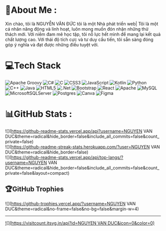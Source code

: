 # 💫About Me :
Xin chào, tôi là
NGUYỄN VĂN ĐỨC
tôi là một
Nhà phát triển web|
Tôi là một cá nhân năng động và linh hoạt, luôn mong muốn đón nhận những thử thách mới. Với niềm đam mê học tập, tôi nỗ lực hết mình để mang lại kết quả chất lượng cao. Với thái độ tích cực và tư duy cầu tiến, tôi sẵn sàng đóng góp ý nghĩa và đạt được những điều tuyệt vời.

# 💻Tech Stack
![Apache Groovy](https://img.shields.io/badge/Apache%20Groovy-4298B8.svg?style=for-the-badge&logo=Apache+Groovy&logoColor=white) ![C#](https://img.shields.io/badge/c%23-%23239120.svg?style=for-the-badge&logo=c-sharp&logoColor=white) ![C](https://img.shields.io/badge/c-%2300599C.svg?style=for-the-badge&logo=c&logoColor=white) ![CSS3](https://img.shields.io/badge/css3-%231572B6.svg?style=for-the-badge&logo=css3&logoColor=white) ![JavaScript](https://img.shields.io/badge/javascript-%23323330.svg?style=for-the-badge&logo=javascript&logoColor=%23F7DF1E) ![Kotlin](https://img.shields.io/badge/kotlin-%230095D5.svg?style=for-the-badge&logo=kotlin&logoColor=white) ![Python](https://img.shields.io/badge/python-3670A0?style=for-the-badge&logo=python&logoColor=ffdd54) ![C++](https://img.shields.io/badge/c++-%2300599C.svg?style=for-the-badge&logo=c%2B%2B&logoColor=white) ![Java](https://img.shields.io/badge/java-%23ED8B00.svg?style=for-the-badge&logo=java&logoColor=white) ![HTML5](https://img.shields.io/badge/html5-%23E34F26.svg?style=for-the-badge&logo=html5&logoColor=white) ![.Net](https://img.shields.io/badge/.NET-5C2D91?style=for-the-badge&logo=.net&logoColor=white) ![Bootstrap](https://img.shields.io/badge/bootstrap-%23563D7C.svg?style=for-the-badge&logo=bootstrap&logoColor=white) ![React](https://img.shields.io/badge/react-%2320232a.svg?style=for-the-badge&logo=react&logoColor=%2361DAFB) ![Apache](https://img.shields.io/badge/apache-%23D42029.svg?style=for-the-badge&logo=apache&logoColor=white) ![MySQL](https://img.shields.io/badge/mysql-%2300f.svg?style=for-the-badge&logo=mysql&logoColor=white) ![MicrosoftSQLServer](https://img.shields.io/badge/Microsoft%20SQL%20Sever-CC2927?style=for-the-badge&logo=microsoft%20sql%20server&logoColor=white) ![Postgres](https://img.shields.io/badge/postgres-%23316192.svg?style=for-the-badge&logo=postgresql&logoColor=white) ![Canva](https://img.shields.io/badge/Canva-%2300C4CC.svg?style=for-the-badge&logo=Canva&logoColor=white) 	![Figma](https://img.shields.io/badge/figma-%23F24E1E.svg?style=for-the-badge&logo=figma&logoColor=white)
# 📊GitHub Stats :
![](https://github-readme-stats.vercel.app/api?username=NGUYEN VAN DUC&theme=radical&hide_border=false&include_all_commits=false&count_private=false)<br/>
![](https://github-readme-streak-stats.herokuapp.com/?user=NGUYEN VAN DUC&theme=radical&hide_border=false)<br/>
![](https://github-readme-stats.vercel.app/api/top-langs/?username=NGUYEN VAN DUC&theme=radical&hide_border=false&include_all_commits=false&count_private=false&layout=compact)

## 🏆GitHub Trophies
![](https://github-trophies.vercel.app/?username=NGUYEN VAN DUC&theme=radical&no-frame=false&no-bg=false&margin-w=4)

---
[![](https://visitcount.itsvg.in/api?id=NGUYEN VAN DUC&icon=0&color=0)](https://visitcount.itsvg.in)
